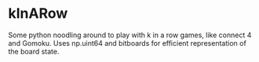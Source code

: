 # kInARow
Some python noodling around to play with k in a row games, like connect 4 and Gomoku. Uses np.uint64 and bitboards for efficient representation of the board state.
